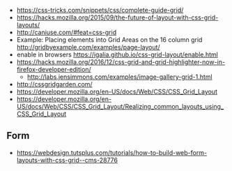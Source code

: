 - https://css-tricks.com/snippets/css/complete-guide-grid/
- https://hacks.mozilla.org/2015/09/the-future-of-layout-with-css-grid-layouts/
- http://caniuse.com/#feat=css-grid
- Example: Placing elements into Grid Areas on the 16 column grid http://gridbyexample.com/examples/page-layout/
- enable in browsers https://igalia.github.io/css-grid-layout/enable.html
- https://hacks.mozilla.org/2016/12/css-grid-and-grid-highlighter-now-in-firefox-developer-edition/
  - http://labs.jensimmons.com/examples/image-gallery-grid-1.html
- http://cssgridgarden.com/
- https://developer.mozilla.org/en-US/docs/Web/CSS/CSS_Grid_Layout
- https://developer.mozilla.org/en-US/docs/Web/CSS/CSS_Grid_Layout/Realizing_common_layouts_using_CSS_Grid_Layout

## Form

- https://webdesign.tutsplus.com/tutorials/how-to-build-web-form-layouts-with-css-grid--cms-28776
